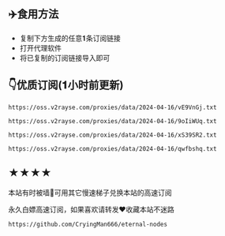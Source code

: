 ## ✈️食用方法
- 复制下方生成的任意𝟏条订阅链接
- 打开代理软件
- 将已复制的订阅链接导入即可

## 👇优质订阅(𝟏小时前更新)

```
https://oss.v2rayse.com/proxies/data/2024-04-16/vE9VnGj.txt
```

```
https://oss.v2rayse.com/proxies/data/2024-04-16/9oIiWUq.txt
```

```
https://oss.v2rayse.com/proxies/data/2024-04-16/xS39SR2.txt
```

```
https://oss.v2rayse.com/proxies/data/2024-04-16/qwfbshq.txt
```

## ★★★★
本站有时被墙🚫可用其它慢速梯子兑换本站的高速订阅

永久白嫖高速订阅，如果喜欢请转发❤️收藏本站不迷路

```https://github.com/CryingMan666/eternal-nodes```
